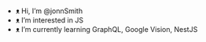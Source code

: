 - ᴥ Hi, I’m @jonnSmith
- ᴥ I’m interested in JS
- ᴥ I’m currently learning GraphQL, Google Vision, NestJS

<!---
jonnSmith/jonnSmith is a ✨ special ✨ repository because its `README.md` (this file) appears on your GitHub profile.
You can click the Preview link to take a look at your changes.
--->

